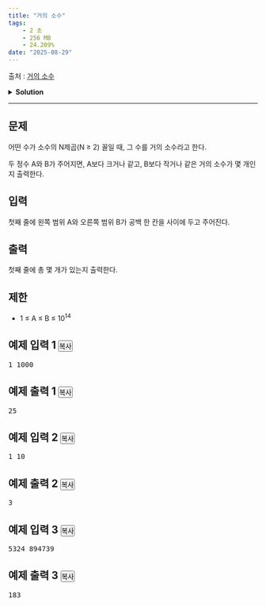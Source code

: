 ```yaml
---
title: "거의 소수"
tags:
    - 2 초
    - 256 MB
    - 24.209%
date: "2025-08-29"
---
```


출처 : [거의 소수](https://www.acmicpc.net/problem/1456)
<details>
<summary><b>Solution</b></summary>

<details>
<summary>Python</summary>

<pre><code class='language-python'>
import sys
input = sys.stdin.readline
'''
1. 소수인지 확인 (에라토스테네스의 체로 소수 먼저 구하기)
2. 소수라면 계속 곱하면서 나오는 거의 소수들 체크
3. 거의 소수는 pass, 소수 아닌건 넘김
4. 최종 거의 소수 갯수 출력
'''
# 에라토스테네스의 체
def Eratos(B):
    # B의 제곱근까지만 소수인지 체크해도 됨
    l = int(B**(1/2))+1
    lst = [True]*l
    prime = []
    for n in range(2, l):
        if lst[n]:
            c = 2
            while (n*c) < l:
                lst[n*c] = False
                c += 1
            prime.append(n)
    return prime

# 단순히 n제곱하며 A 이상 B 이하인 수를 센다.
def almostPrime(A, B, prime):
    answer = 0
    for n in prime:
        i = 2
        while True:
            k = n**i
            if k > B: break
            if (A <= k <= B):
                answer += 1
            i += 1
    return answer

if __name__ == '__main__':
    A, B = map(int, input().split())
    prime = Eratos(B)
    answer = almostPrime(A, B, prime)
    print(answer)
</code></pre>
</details>

</details>

<hr>

<div class="col-md-12">
<section class="problem-section" id="description">
<div class="headline">
<h2>문제</h2>
</div>
<div class="problem-text" id="problem_description">
<p>어떤 수가 소수의 N제곱(N ≥ 2) 꼴일 때, 그 수를 거의 소수라고 한다.</p>
<p>두 정수 A와 B가 주어지면, A보다 크거나 같고, B보다 작거나 같은 거의 소수가 몇 개인지 출력한다.</p>
</div>
</section>
</div>
<div class="col-md-12">
<section class="problem-section" id="input">
<div class="headline">
<h2>입력</h2>
</div>
<div class="problem-text" id="problem_input">
<p>첫째 줄에 왼쪽 범위 A와 오른쪽 범위 B가 공백 한 칸을 사이에 두고 주어진다.</p>
</div>
</section>
</div>
<div class="col-md-12">
<section class="problem-section" id="output">
<div class="headline">
<h2>출력</h2>
</div>
<div class="problem-text" id="problem_output">
<p>첫째 줄에 총 몇 개가 있는지 출력한다.</p>
</div>
</section>
</div>
<div class="col-md-12">
<section class="problem-section" id="limit">
<div class="headline">
<h2>제한</h2>
</div>
<div class="problem-text" id="problem_limit">
<ul>
<li>1 ≤ A ≤ B ≤ 10<sup>14</sup></li>
</ul>
</div>
</section>
</div>
<div class="col-md-12">
<div class="row">
<div class="col-md-6">
<section id="sampleinput1">
<div class="headline">
<h2>예제 입력 1
							<button class="btn btn-link copy-button" data-clipboard-target="#sample-input-1" style="padding: 0px;" type="button">복사</button>
</h2>
</div>
<pre class="sampledata" id="sample-input-1">1 1000
</pre>
</section>
</div>
<div class="col-md-6">
<section id="sampleoutput1">
<div class="headline">
<h2>예제 출력 1
							<button class="btn btn-link copy-button" data-clipboard-target="#sample-output-1" style="padding: 0px;" type="button">복사</button>
</h2>
</div>
<pre class="sampledata" id="sample-output-1">25
</pre>
</section>
</div>
</div>
</div>
<div class="col-md-12">
<div class="row">
<div class="col-md-6">
<section id="sampleinput2">
<div class="headline">
<h2>예제 입력 2
							<button class="btn btn-link copy-button" data-clipboard-target="#sample-input-2" style="padding: 0px;" type="button">복사</button>
</h2>
</div>
<pre class="sampledata" id="sample-input-2">1 10
</pre>
</section>
</div>
<div class="col-md-6">
<section id="sampleoutput2">
<div class="headline">
<h2>예제 출력 2
							<button class="btn btn-link copy-button" data-clipboard-target="#sample-output-2" style="padding: 0px;" type="button">복사</button>
</h2>
</div>
<pre class="sampledata" id="sample-output-2">3
</pre>
</section>
</div>
</div>
</div>
<div class="col-md-12">
<div class="row">
<div class="col-md-6">
<section id="sampleinput3">
<div class="headline">
<h2>예제 입력 3
							<button class="btn btn-link copy-button" data-clipboard-target="#sample-input-3" style="padding: 0px;" type="button">복사</button>
</h2>
</div>
<pre class="sampledata" id="sample-input-3">5324 894739
</pre>
</section>
</div>
<div class="col-md-6">
<section id="sampleoutput3">
<div class="headline">
<h2>예제 출력 3
							<button class="btn btn-link copy-button" data-clipboard-target="#sample-output-3" style="padding: 0px;" type="button">복사</button>
</h2>
</div>
<pre class="sampledata" id="sample-output-3">183
</pre>
</section>
</div>
</div>
</div>
<div class="col-md-12">
<section class="problem-section" id="hint" style="display: none;">
<div class="headline">
<h2>힌트</h2>
</div>
<div class="problem-text" id="problem_hint">
</div>
</section>
</div>
